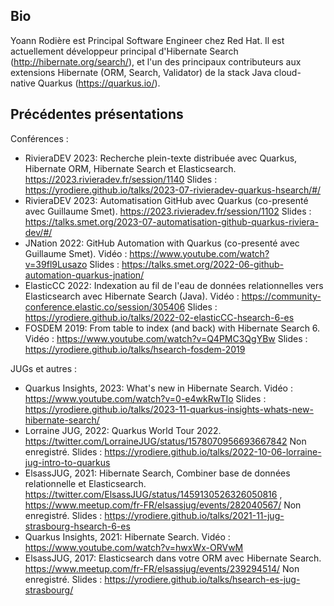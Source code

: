 ## Bio

Yoann Rodière est Principal Software Engineer chez Red Hat.
Il est actuellement développeur principal d'Hibernate Search (http://hibernate.org/search/),
et l'un des principaux contributeurs aux extensions Hibernate (ORM, Search, Validator)
de la stack Java cloud-native Quarkus (https://quarkus.io/).

## Précédentes présentations

Conférences :

* RivieraDEV 2023: Recherche plein-texte distribuée avec Quarkus, Hibernate ORM, Hibernate Search et Elasticsearch.
  https://2023.rivieradev.fr/session/1140
  Slides : https://yrodiere.github.io/talks/2023-07-rivieradev-quarkus-hsearch/#/
* RivieraDEV 2023: Automatisation GitHub avec Quarkus (co-presenté avec Guillaume Smet).
  https://2023.rivieradev.fr/session/1102
  Slides : https://talks.smet.org/2023-07-automatisation-github-quarkus-riviera-dev/#/
* JNation 2022: GitHub Automation with Quarkus (co-presenté avec Guillaume Smet).
  Vidéo : https://www.youtube.com/watch?v=39fl9Lusazo
  Slides : https://talks.smet.org/2022-06-github-automation-quarkus-jnation/
* ElasticCC 2022: Indexation au fil de l'eau de données relationnelles vers Elasticsearch avec Hibernate Search (Java).
  Vidéo : https://community-conference.elastic.co/session/305406
  Slides : https://yrodiere.github.io/talks/2022-02-elasticCC-hsearch-6-es
* FOSDEM 2019: From table to index (and back) with Hibernate Search 6.
  Vidéo : https://www.youtube.com/watch?v=Q4PMC3QgYBw
  Slides : https://yrodiere.github.io/talks/hsearch-fosdem-2019

JUGs et autres :

* Quarkus Insights, 2023: What's new in Hibernate Search.
  Vidéo : https://www.youtube.com/watch?v=0-e4wkRwTIo
  Slides : https://yrodiere.github.io/talks/2023-11-quarkus-insights-whats-new-hibernate-search/
* Lorraine JUG, 2022: Quarkus World Tour 2022.
  https://twitter.com/LorraineJUG/status/1578070956693667842
  Non enregistré.
  Slides : https://yrodiere.github.io/talks/2022-10-06-lorraine-jug-intro-to-quarkus
* ElsassJUG, 2021: Hibernate Search, Combiner base de données relationnelle et Elasticsearch.
  https://twitter.com/ElsassJUG/status/1459130526326050816 , https://www.meetup.com/fr-FR/elsassjug/events/282040567/
  Non enregistré.
  Slides : https://yrodiere.github.io/talks/2021-11-jug-strasbourg-hsearch-6-es
* Quarkus Insights, 2021: Hibernate Search.
  Vidéo : https://www.youtube.com/watch?v=hwxWx-ORVwM
* ElsassJUG, 2017: Elasticsearch dans votre ORM avec Hibernate Search.
  https://www.meetup.com/fr-FR/elsassjug/events/239294514/
  Non enregistré.
  Slides : https://yrodiere.github.io/talks/hsearch-es-jug-strasbourg/